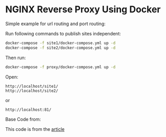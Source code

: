 # NGINX Reverse Proxy Using Docker

Simple example for url routing and port routing:

Run following commands to publish sites independent:

```bash
docker-compose -f site1/docker-compose.yml up -d
docker-compose -f site2/docker-compose.yml up -d
```

Then run:
```bash
docker-compose -f proxy/docker-compose.yml up -d
```

Open:

```
http://localhost/site1/
http://localhost/site2/
```
or
```
http://localhost:81/
```

Base Code from:

This code is from the [article](http://linoxide.com/containers/setup-nginx-reverse-proxy-docker/)
